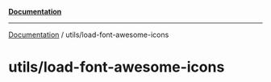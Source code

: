 [**Documentation**](../../README.md)

***

[Documentation](../../README.md) / utils/load-font-awesome-icons

# utils/load-font-awesome-icons
